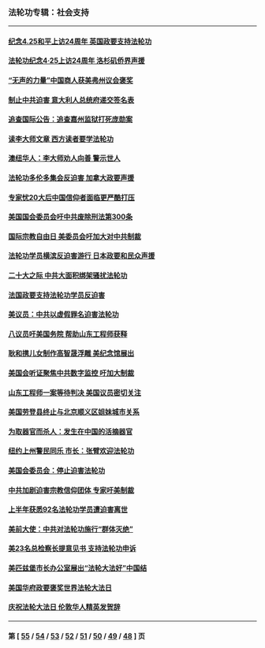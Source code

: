 ### 法轮功专辑：社会支持
---
#### [纪念4.25和平上访24周年 英国政要支持法轮功](../../pages/nf4386/n13984057.md?05090430) 
#### [法轮功纪念4·25上访24周年 洛杉矶侨界声援](../../pages/nf4386/n13978796.md?05090430) 
#### [“无声的力量”中国商人获美弗州议会褒奖](../../pages/nf4386/n13941208.md?05090430) 
#### [制止中共迫害 意大利人总统府递交签名表](../../pages/nf4386/n13933726.md?05090430) 
#### [追查国际公告：追查嘉州监狱打死庞勋案](../../pages/nf4386/n13933461.md?05090430) 
#### [读李大师文章 西方读者要学法轮功](../../pages/nf4386/n13925142.md?05090430) 
#### [澳纽华人：李大师劝人向善 警示世人](../../pages/nf4386/n13924146.md?05090430) 
#### [法轮功多伦多集会反迫害 加拿大政要声援](../../pages/nf4386/n13881303.md?05090430) 
#### [专家忧20大后中国信仰者面临更严酷打压](../../pages/nf4386/n13874993.md?05090430) 
#### [美国国会委员会吁中共废除刑法第300条](../../pages/nf4386/n13868121.md?05090430) 
#### [国际宗教自由日 美委员会吁加大对中共制裁](../../pages/nf4386/n13855021.md?05090430) 
#### [法轮功学员横滨反迫害游行 日本政要和民众声援](../../pages/nf4386/n13847132.md?05090430) 
#### [二十大之际 中共大面积绑架骚扰法轮功](../../pages/nf4386/n13846381.md?05090430) 
#### [法国政要支持法轮功学员反迫害](../../pages/nf4386/n13841970.md?05090430) 
#### [美议员：中共以虚假罪名迫害法轮功](../../pages/nf4386/n13841083.md?05090430) 
#### [八议员吁美国务院 帮助山东工程师获释](../../pages/nf4386/n13836379.md?05090430) 
#### [耿和携儿女制作高智晟浮雕 美纪念馆展出](../../pages/nf4386/n13829624.md?05090430) 
#### [美国会听证聚焦中共数字监控 吁加大制裁](../../pages/nf4386/n13825083.md?05090430) 
#### [山东工程师一案等待判决 美国议员密切关注](../../pages/nf4386/n13815065.md?05090430) 
#### [美国劳登县终止与北京顺义区姐妹城市关系](../../pages/nf4386/n13811030.md?05090430) 
#### [为取器官而杀人：发生在中国的活摘器官](../../pages/nf4386/n13794731.md?05090430) 
#### [纽约上州警民同乐 市长：张臂欢迎法轮功](../../pages/nf4386/n13794375.md?05090430) 
#### [美国会委员会：停止迫害法轮功](../../pages/nf4386/n13788164.md?05090430) 
#### [中共加剧迫害宗教信仰团体 专家吁美制裁](../../pages/nf4386/n13780252.md?05090430) 
#### [上半年获悉92名法轮功学员遭迫害离世](../../pages/nf4386/n13772701.md?05090430) 
#### [美前大使：中共对法轮功施行“群体灭绝”](../../pages/nf4386/n13771705.md?05090430) 
#### [美23名总检察长提意见书 支持法轮功申诉](../../pages/nf4386/n13766596.md?05090430) 
#### [美匹兹堡市长办公室展出“法轮大法好”中国结](../../pages/nf4386/n13749721.md?05090430) 
#### [美国华府政要褒奖世界法轮大法日](../../pages/nf4386/n13743770.md?05090430) 
#### [庆祝法轮大法日 伦敦华人精英发贺辞](../../pages/nf4386/n13741593.md?05090430) 

---
#### 第 [ [55](./55.md?05090430) / [54](./54.md?05090430) / [53](./53.md?05090430) / [52](./52.md?05090430) / [51](./51.md?05090430) / [50](./50.md?05090430) / [49](./49.md?05090430) / [48](./48.md?05090430) ] 页
